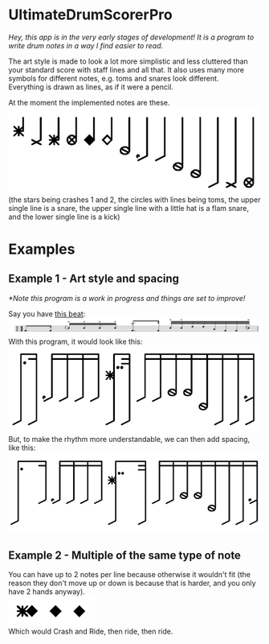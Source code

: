# UltimateDrumScorerPro

_Hey, this app is in the very early stages of development! It is a program to write drum notes in a way I find easier to read._  

The art style is made to look a lot more simplistic and less cluttered than your standard score with staff lines and all that. It also uses many more symbols for different notes, e.g. toms and snares look different.  
Everything is drawn as lines, as if it were a pencil.

At the moment the implemented notes are these.  
![A picture of all the current symbols](images/key.png)  
(the stars being crashes 1 and 2, the circles with lines being toms, the upper single line is a snare, the upper single line with a little hat is a flam snare, and the lower single line is a kick)  

# Examples
## Example 1 - Art style and spacing
_*Note this program is a work in progress and things are set to improve!_  

Say you have [this beat](https://www.mikeslessons.com/groove/?TimeSig=4/4&Div=32&Tempo=80&Measures=1&H=|----------------c---------------|&S=|--------f-O-O-O---------OO-----f|&K=|o-----o---------o------o-----oo-|&T1=|--------------------------oo----|&T4=|----------------------------o---|):  
![A representation from groove-scribe](images/example1-a.png)  
With this program, it would look like this:  
![A representation from UDSP](images/example1-b.png)  
But, to make the rhythm more understandable, we can then add spacing, like this:  
![A representation from UDSP with spacing](images/example1-c.png)  

## Example 2 - Multiple of the same type of note
You can have up to 2 notes per line because otherwise it wouldn't fit (the reason they don't move up or down is because that is harder, and you only have 2 hands anyway).  
![Multiple notes in one place](images/multipleNotesOneLine.png)  
Which would Crash and Ride, then ride, then ride.